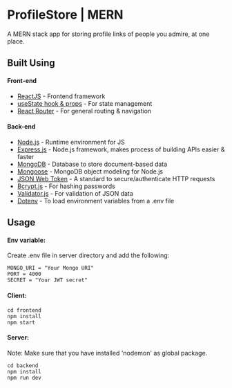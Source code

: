# ProfileStore | MERN
A MERN stack app for storing profile links of people you admire, at one place.

## Built Using

#### Front-end

- [ReactJS](https://reactjs.org/) - Frontend framework
- [useState hook & props](https://reactjs.org/docs/hooks-state.html) - For state management
- [React Router](https://reactrouter.com/) - For general routing & navigation

#### Back-end

- [Node.js](https://nodejs.org/en/) - Runtime environment for JS
- [Express.js](https://expressjs.com/) - Node.js framework, makes process of building APIs easier & faster
- [MongoDB](https://www.mongodb.com/) - Database to store document-based data
- [Mongoose](https://mongoosejs.com/) - MongoDB object modeling for Node.js
- [JSON Web Token](https://jwt.io/) - A standard to secure/authenticate HTTP requests
- [Bcrypt.js](https://www.npmjs.com/package/bcryptjs) - For hashing passwords
- [Validator.js](https://www.npmjs.com/package/validator) - For validation of JSON data
- [Dotenv](https://www.npmjs.com/package/dotenv) - To load environment variables from a .env file


## Usage

#### Env variable:

Create .env file in server directory and add the following:

```
MONGO_URI = "Your Mongo URI"
PORT = 4000
SECRET = "Your JWT secret"
```

#### Client:

```
cd frontend
npm install
npm start
```

#### Server:

Note: Make sure that you have installed 'nodemon' as global package.

```
cd backend
npm install
npm run dev
```
